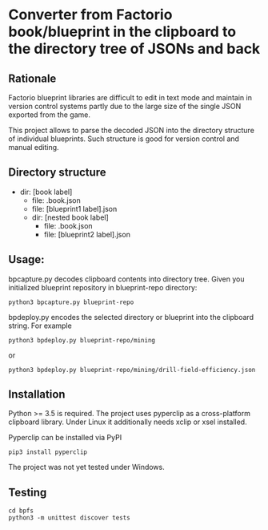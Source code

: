 # Converter from Factorio book/blueprint in the clipboard to the directory tree of JSONs and back
## Rationale
Factorio blueprint libraries are difficult to edit in text mode and maintain in version control systems
partly due to the large size of the single JSON exported from the game.

This project allows to parse the decoded JSON into the directory structure of individual blueprints.
Such structure is good for version control and manual editing.

## Directory structure
- dir: [book label]
  - file: .book.json
  - file: [blueprint1 label].json
  - dir: [nested book label]
    - file: .book.json
    - file: [blueprint2 label].json

## Usage:
bpcapture.py decodes clipboard contents into directory tree. Given you initialized blueprint repository in blueprint-repo directory:

    python3 bpcapture.py blueprint-repo

bpdeploy.py encodes the selected directory or blueprint into the clipboard string. For example

    python3 bpdeploy.py blueprint-repo/mining
    
 or
 
    python3 bpdeploy.py blueprint-repo/mining/drill-field-efficiency.json
    
## Installation
Python >= 3.5 is required.
The project uses pyperclip as a cross-platform clipboard library. 
Under Linux it additionally needs xclip or xsel installed.

Pyperclip can be installed via PyPI

    pip3 install pyperclip
    
The project was not yet tested under Windows.

## Testing
    cd bpfs
    python3 -m unittest discover tests
